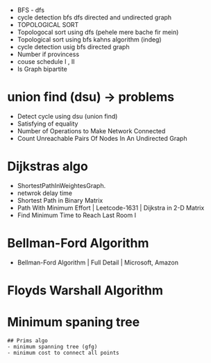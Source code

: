 - BFS - dfs
- cycle detection bfs dfs directed and undirected graph
- TOPOLOGICAL SORT
- Topologocal sort using dfs (pehele mere bache fir mein)
- Topological sort using bfs kahns algorithm (indeg)
- cycle detection usig bfs directed graph
- Number if provincess
- couse schedule I , II
- Is Graph bipartite

# union find (dsu) -> problems
- Detect cycle using dsu (union find)
- Satisfying of equality
- Number of Operations to Make Network Connected
- Count Unreachable Pairs Of Nodes In An Undirected Graph

# Dijkstras algo
- ShortestPathInWeightesGraph.
- netwrok delay time
- Shortest Path in Binary Matrix
- Path With Minimum Effort | Leetcode-1631 | Dijkstra in 2-D Matrix
- Find Minimum Time to Reach Last Room I

# Bellman-Ford Algorithm
- Bellman-Ford Algorithm | Full Detail | Microsoft, Amazon

# Floyds Warshall Algorithm


# Minimum spaning tree
    ## Prims algo
    - minimum spanning tree (gfg)
    - minimum cost to connect all points